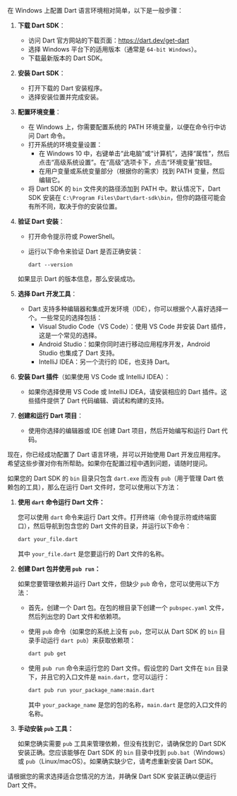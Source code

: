 在 Windows 上配置 Dart 语言环境相对简单，以下是一般步骤：

1. **下载 Dart SDK**：
   - 访问 Dart 官方网站的下载页面：https://dart.dev/get-dart
   - 选择 Windows 平台下的适用版本（通常是 `64-bit Windows`）。
   - 下载最新版本的 Dart SDK。

2. **安装 Dart SDK**：
   - 打开下载的 Dart 安装程序。
   - 选择安装位置并完成安装。

3. **配置环境变量**：
   - 在 Windows 上，你需要配置系统的 PATH 环境变量，以便在命令行中访问 Dart 命令。
   - 打开系统的环境变量设置：
     - 在 Windows 10 中，右键单击“此电脑”或“计算机”，选择“属性”，然后点击“高级系统设置”。在“高级”选项卡下，点击“环境变量”按钮。
     - 在用户变量或系统变量部分（根据你的需求）找到 PATH 变量，然后编辑它。
   - 将 Dart SDK 的 `bin` 文件夹的路径添加到 PATH 中。默认情况下，Dart SDK 安装在 `C:\Program Files\Dart\dart-sdk\bin`，但你的路径可能会有所不同，取决于你的安装位置。

4. **验证 Dart 安装**：
   - 打开命令提示符或 PowerShell。
   - 运行以下命令来验证 Dart 是否正确安装：

     ```
     dart --version
     ```

   如果显示 Dart 的版本信息，那么安装成功。

5. **选择 Dart 开发工具**：
   - Dart 支持多种编辑器和集成开发环境（IDE），你可以根据个人喜好选择一个。一些常见的选择包括：
     - Visual Studio Code（VS Code）：使用 VS Code 并安装 Dart 插件，这是一个常见的选择。
     - Android Studio：如果你同时进行移动应用程序开发，Android Studio 也集成了 Dart 支持。
     - IntelliJ IDEA：另一个流行的 IDE，也支持 Dart。

6. **安装 Dart 插件**（如果使用 VS Code 或 IntelliJ IDEA）：
   - 如果你选择使用 VS Code 或 IntelliJ IDEA，请安装相应的 Dart 插件。这些插件提供了 Dart 代码编辑、调试和构建的支持。

7. **创建和运行 Dart 项目**：
   - 使用你选择的编辑器或 IDE 创建 Dart 项目，然后开始编写和运行 Dart 代码。

现在，你已经成功配置了 Dart 语言环境，并可以开始使用 Dart 开发应用程序。希望这些步骤对你有所帮助。如果你在配置过程中遇到问题，请随时提问。



如果您的 Dart SDK 的 `bin` 目录只包含 `dart.exe` 而没有 `pub`（用于管理 Dart 依赖包的工具），那么在运行 Dart 文件时，您可以使用以下方法：

1. **使用 `dart` 命令运行 Dart 文件：**

   您可以使用 `dart` 命令来运行 Dart 文件。打开终端（命令提示符或终端窗口），然后导航到包含您的 Dart 文件的目录，并运行以下命令：

   ```bash
   dart your_file.dart
   ```

   其中 `your_file.dart` 是您要运行的 Dart 文件的名称。

2. **创建 Dart 包并使用 `pub run`：**

   如果您要管理依赖并运行 Dart 文件，但缺少 `pub` 命令，您可以使用以下方法：

   - 首先，创建一个 Dart 包。在包的根目录下创建一个 `pubspec.yaml` 文件，然后列出您的 Dart 文件和依赖项。

   - 使用 `pub` 命令（如果您的系统上没有 `pub`，您可以从 Dart SDK 的 `bin` 目录手动运行 `dart pub`）来获取依赖项：

     ```bash
     dart pub get
     ```

   - 使用 `pub run` 命令来运行您的 Dart 文件。假设您的 Dart 文件在 `bin` 目录下，并且它的入口文件是 `main.dart`，您可以运行：

     ```bash
     dart pub run your_package_name:main.dart
     ```

     其中 `your_package_name` 是您的包的名称，`main.dart` 是您的入口文件的名称。

3. **手动安装 `pub` 工具：**

   如果您确实需要 `pub` 工具来管理依赖，但没有找到它，请确保您的 Dart SDK 安装正确。您应该能够在 Dart SDK 的 `bin` 目录中找到 `pub.bat`（Windows）或 `pub`（Linux/macOS）。如果确实缺少它，请考虑重新安装 Dart SDK。

请根据您的需求选择适合您情况的方法，并确保 Dart SDK 安装正确以便运行 Dart 文件。
